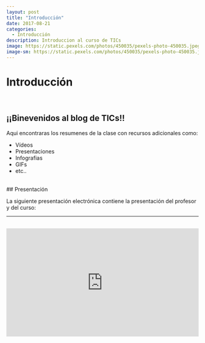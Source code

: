```yaml
---
layout: post
title: "Introducción"
date: 2017-08-21
categories:
  - Introducción
description: Introduccion al curso de TICs
image: https://static.pexels.com/photos/450035/pexels-photo-450035.jpeg
image-sm: https://static.pexels.com/photos/450035/pexels-photo-450035.jpeg
---
```

Introducción 
=============

<br>

## ¡¡Binevenidos al blog de TICs!!

Aqui encontraras los resumenes de la clase con recursos adicionales como:

* Vídeos
* Presentaciones
* Infografias
* GIFs
* etc..

<br>
## Presentación

La siguiente presentación electrónica contiene la presentación del profesor y del curso:

<hr><br>
<div style="position: relative;
            padding-bottom: 56.25%;
            height: 0;
            overflow: hidden;">
  <iframe style="position: absolute;
                  top:0;
                  left: 0;
                  width: 100%;
                  height: 100%;" id="iframe_container" frameborder="0" webkitallowfullscreen="" mozallowfullscreen="" allowfullscreen=""                   width="550" height="400" src="https://marcoc76.github.io/presentaciones/PresentandoCurso/presentacion.html"></iframe>
</div>


